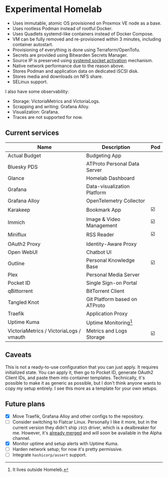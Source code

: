# Experimental Homelab

- Uses immutable, atomic OS provisioned on Proxmox VE node as a base.
- Uses rootless Podman instead of rootful Docker.
- Uses Quadlets systemd-like containers instead of Docker Compose.
- VM can be fully removed and re-provisioned within 3 minutes, including container autostart.
- Provisioning of everything is done using Terraform/OpenTofu.
- Secrets are provided using Bitwarden Secrets Manager.
- Source IP is preserved using [systemd socket activation](https://github.com/eriksjolund/podman-networking-docs?tab=readme-ov-file#socket-activation-systemd-user-service) mechanism.
- Native network performance due to the reason above.
- Stores Podman and application data on dedicated iSCSI disk.
- Stores media and downloads on NFS share.
- SELinux support.

I also have some observability:

  - Storage: VictoriaMetrics and VictoriaLogs.
  - Scrapping and writing: Grafana Alloy.
  - Visualization: Grafana.
  - Traces are not supported for now.

## Current services

| Name                                    | Description                   | Pod |
|-----------------------------------------|-------------------------------|-----|
| Actual Budget                           | Budgeting App                 |     |
| Bluesky PDS                             | ATProto Personal Data Server  |     |
| Glance                                  | Homelab Dashboard             |     |
| Grafana                                 | Data-visualization Platform   |     |
| Grafana Alloy                           | OpenTelemetry Collector       |     |
| Karakeep                                | Bookmark App                  | ☑️  |
| Immich                                  | Image & Video Management      | ☑️  |
| Miniflux                                | RSS Reader                    | ☑️  |
| OAuth2 Proxy                            | Identity-Aware Proxy          |     |
| Open WebUI                              | Chatbot UI                    |     |
| Outline                                 | Personal Knowledge Base       | ☑️  |
| Plex                                    | Personal Media Server         |     |
| Pocket ID                               | Single Sign-on Portal         |     |
| qBittorrent                             | BitTorrent Client             |     |
| Tangled Knot                            | Git Platform based on ATProto |     |
| Traefik                                 | Application Proxy             |     |
| Uptime Kuma                             | Uptime Monitoring[^1]         |     |
| VictoriaMetrics / VictoriaLogs / vmauth | Metrics and Logs Storage      | ☑️  |

[^1]: It lives outside Homeleb.

## Caveats

This is not a ready-to-use configuration that you can just apply. It requires initialized state.
You can apply it, then go to Pocket ID, generate OAuth2 Client IDs, and paste them into container templates.
Technically, it's possible to make it as generic as possible, but I don't think anyone wants to copy my setup entirely.
I see this more as a template for your own setups.

## Future plans

- [x] Move Traefik, Grafana Alloy and other configs to the repository. 
- [ ] Consider switching to Flatcar Linux. Personally I like it more, but in the current version they didn't ship
     `i915` driver, which is a dealbreaker for me. However, it's [already merged](https://github.com/flatcar/scripts/pull/2349)
      and will soon be available in the Alpha channel.
- [x] Monitor uptime and setup alerts with Uptime Kuma.
- [ ] Harden network setup; for now it's pretty permissive.
- [ ] Integrate `hashicorp/assert` support.
